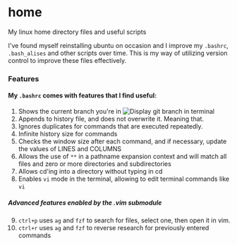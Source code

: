 # home

My linux home directory files and useful scripts

I've found myself reinstalling ubuntu on occasion and I improve my `.bashrc`, `.bash_alises` and other scripts over time. This is my way of utilizing version control to improve these files effectively. 

### Features

#### My `.bashrc` comes with features that I find useful:
1. Shows the current branch you're in
![Display git branch in terminal](images/.show_git_branch.png)
2. Appends to history file, and does not overwrite it. Meaning that.
3. Ignores duplicates for commands that are executed repeatedly.
4. Infinite history size for commands
5. Checks the window size after each command, and if necessary, update the values of LINES and COLUMNS
6. Allows the use of `**` in a pathname expansion context and will match all files and zero or more directories and subdirectories
7. Allows cd'ing into a directory without typing in cd
8. Enables `vi` mode in the terminal, allowing to edit terminal commands like `vi`

##### Advanced features enabled by the .vim submodule 

9. `ctrl+p` uses `ag` and `fzf` to search for files, select one, then open it in vim.
10. `ctrl+r` uses `ag` and `fzf` to reverse research for previously entered commands
